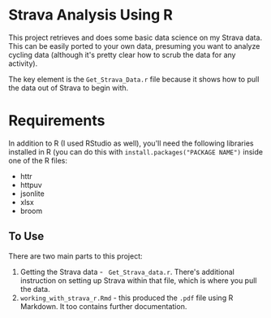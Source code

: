 # Strava Analysis Using R

This project retrieves and does some basic data science on my Strava data. This can be easily ported to your own data, presuming you want to analyze cycling data (although it's pretty clear how to scrub the data for any activity).

The key element is the `Get_Strava_Data.r` file because it shows how to pull the data out of Strava to begin with. 

# Requirements

In addition to R (I used RStudio as well), you'll need the following libraries installed in R (you can do this with `install.packages("PACKAGE NAME")` inside one of the R files:

* httr
* httpuv
* jsonlite
* xlsx
* broom

## To Use

There are two main parts to this project:
1. Getting the Strava data - ` Get_Strava_data.r`. There's additional instruction on setting up Strava within that file, which is where you pull the data.
2. `working_with_strava_r.Rmd` - this produced the `.pdf` file using R Markdown. It too contains further documentation. 
